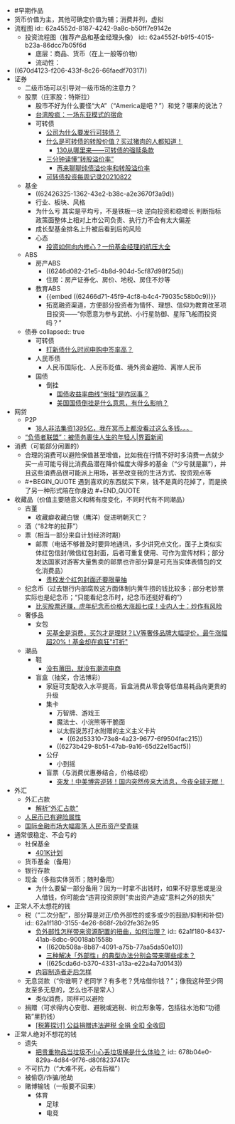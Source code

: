 - #早期作品
- 货币价值为主，其他可确定价值为辅；消费并列，虚拟
- 流程图
  id:: 62a4552d-8187-4242-9a8c-b50ff7e9142e
	- 投资流程图（推荐产品和基金经理头像）
	  id:: 62a4552f-b9f5-4015-b23a-86dcc7b05f6d
		- 底层：商品、货币（在上一般等价物）
		- 流动性：
- ((670d4123-f206-433f-8c26-66faedf70317))
- 证券
	- 二级市场可以引导对一级市场的注意力？
	- 股票（庄家股：特斯拉）
		- 股市不好为什么要怪“大A”（“America是吧？”）和党？哪来的说法？
		- [台湾股疯：一场东亚模式的宿命](https://mp.weixin.qq.com/s/UyyflTNcsb-eg5NllUQa8A)
		- 可转债
			- [公司为什么要发行可转债？](https://zhuanlan.zhihu.com/p/380950232)
			- [什么是可转债的转股价值？买过猪肉的人都知道！](https://zhuanlan.zhihu.com/p/380622697)
				- [130从哪里来——可转债的强赎条款](https://zhuanlan.zhihu.com/p/402522177)
			- [三分钟读懂“转股溢价率”](https://zhuanlan.zhihu.com/p/190222094)
				- [再来聊聊纯债溢价率和转股溢价率](https://xueqiu.com/4756170769/129357689)
			- [可转债投资每周记录20210822](https://zhuanlan.zhihu.com/p/402427113)
	- 基金
		- ((62426325-1362-43e2-b38c-a2e3670f3a9d))
		- 行业、板块、风格
		- 为什么亏
		  其实是平均亏，不是铁板一块
		  逆向投资和稳增长
		  判断指标
		  政策面整体上相对上市公司负责、执行力不会有太大偏差
		- 成长型基金排名上升被后看到后的风险
		- 心态
			- [投资如何向内修心？一份基金经理的抗压大全](https://mp.weixin.qq.com/s/Bln-jAjNJeaZDRXJBpn88w)
	- ABS
		- 房产ABS
			- ((6246d082-21e5-4b8d-904d-5cf87d98f25d))
			- 住房：房产证券化、房价、地税、房住不炒等
		- 教育ABS
			- {{embed ((62466d71-45f9-4cf8-b4c4-79035c58b0c9))}}
			- 拓宽融资渠道，方便部分投资者为情怀、理想、信仰为教育改革项目投资——“你愿意为参与武统、小行星防御、星际飞船而投资吗？”
	- 债券
	  collapsed:: true
		- 可转债
			- [打新债什么时间申购中签率高？](https://www.zhihu.com/question/422590665/answer/2012660854)
		- 人民币债
			- 人民币国际化、人民币贬值、境外资金避险、离岸人民币
		- 国债
			- 倒挂
				- [国债收益率曲线“倒挂”是咋回事？](https://mp.weixin.qq.com/s/1NbxQY8aOoNN0vMX5y9ZlQ)
				- [美国国债倒挂是什么意思，有什么影响？](https://www.zhihu.com/question/340645373)
- 网贷
	- P2P
		- [18人非法集资1395亿，我在冥币上都没看过这么多钱。。。](https://mp.weixin.qq.com/s/RqD_M90TlIItbPoeERNjiA)
	- [“负债者联盟”：被债务裹住人生的年轻人|界面新闻](https://www.jiemian.com/article/5254275.html)
- 消费（可能部分闲置的）
	- 合理的消费可以避险保值甚至增值，比如我在行情不好时多消费一点就少买一点可能亏得比消费品潜在降价幅度大得多的基金（“少亏就是赢”），并且这些消费品很可能派上用场，甚至改变我的生活方式、投资观点等
	- #+BEGIN_QUOTE
	  遇到喜欢的东西就买下来，钱不是真的花掉了，而是换了另一种形式陪在你身边
	  #+END_QUOTE
- 收藏品（价值主要随意义和稀有度变化，不同时代有不同潮品）
	- 古董
		- 收藏癖收藏白银（鹰洋）促进明朝灭亡？
	- 酒（“82年的拉菲”）
	- 票（相当一部分来自计划经济时期）
		- 邮票（电话不够普及时要异地通讯，多少讲究点文化，面子上类似实体红包信封/微信红包封面，后者可重复使用、可作为宣传材料；部分发达国家对游客大量售卖的邮票也许部分算是可充当实体表情包的文化消费品）
			- [贵校发个红包封面还要限量抽](https://bbs.pku.edu.cn/v2//post-read.php?bid=890&threadid=18201626)
	- 纪念币（过去银行内部腐败这方面体制内黄牛捞的钱比较多；部分老钞票实际也是纪念币；“只能看纪念币时，纪念币还挺好看的”）
		- [比买股票还赚，虎年纪念币价格大涨超七成！业内人士：炒作有风险](https://finance.sina.com.cn/tech/2022-01-24/doc-ikyamrmz7125492.shtml)
	- 奢侈品
		- 女包
			- [买基金是消费，买包才是理财？LV等奢侈品牌大幅提价，最牛涨幅超20%！基金却在疯狂"打折"](https://mp.weixin.qq.com/s/MrqY3kH7cle5J7IY7aESpw)
	- 潮品
		- 鞋
			- [没有莆田，就没有潮流电商](https://mp.weixin.qq.com/s/KfppRKhWYE86p7ujNrt_Gw)
		- 盲盒（抽奖，合法博彩）
			- 家庭可支配收入水平提高，盲盒消费从零食等低值易耗品向更贵的升级
			- 集卡
				- 万智牌、游戏王
				- 魔法士、小浣熊等干脆面
				- 以太假说苏打水附赠的主义主义卡片
					- ((62d53310-73e8-4a23-9677-6f9504fac215))
				- ((6273b429-8b51-47ab-9a16-65d22e15acf5))
			- 公仔
				- 小到摇
			- 盲票（与消费优惠券结合，价格歧视）
				- [突发！中美博弈逆转！国内突然传来大消息，今夜全球无眠！](https://mp.weixin.qq.com/s/enoxV3gkZc6p3sOckSUsUQ)
- 外汇
	- 外汇占款
		- [解析“外汇占款”](https://zhuanlan.zhihu.com/p/19807150)
	- [人民币已有避险属性](https://finance.sina.com.cn/money/forex/forexinfo/2022-03-08/doc-imcwipih7331478.shtml)
	- [国际金融市场大幅震荡 人民币资产受青睐](https://finance.sina.com.cn/money/forex/forexroll/2022-03-07/doc-imcwipih7076988.shtml)
- 通常很稳定、不会亏的
	- 社保基金
		- [401K计划](https://baike.baidu.com/item/401K%E8%AE%A1%E5%88%92)
	- 货币基金（备用）
	- 银行存款
	- 现金（多指实体货币；随时备用）
		- 为什么要留一部分备用？因为一时拿不出钱时，如果不好意思或是没人借钱，你可能会“违背投资原则”卖出资产造成“意料之外的损失”
- 正常人不太想花的钱
	- 税（“二次分配”，部分算是对正/负外部性的或多或少的鼓励/抑制和补偿）
	  id:: 62a1f180-3155-4e26-868f-2b92fe362e95
		- [负外部性怎样带来资源配置的扭曲，如何治理？](https://www.zhihu.com/question/27382263)
		  id:: 62a1f180-8437-41ab-8dbc-90018ab1558b
			- ((620b508a-8b87-4091-a75b-77aa5da50e10))
			- [三种解决「外部性」的典型办法分别会带来哪些成本？](https://www.zhihu.com/question/29451411)
			- ((625cda6d-b370-4331-a13a-e22a4a7d0143))
		- [内容制造者走后怎样](https://zhuanlan.zhihu.com/p/28941697)
	- 无息贷款（“你谁啊？老同学？有多老？凭啥借你钱？”；像我这种至少网友至多无息的，怎么也不是常人）
		- 类似消费，同样可以避险
	- 捐赠（可求得内心安慰、避税或逃税、树立形象等，包括往水池和“功德箱”里扔钱）
		- [[税筹探讨] 公益捐赠违法避税 全捐 全扣 全收回](https://shuo.news.esnai.com/article/202012/212045.shtml)
- 正常人绝对不想花的钱
	- 遗失
		- [把贵重物品当垃圾不小心丢垃圾桶是什么体验？](https://www.zhihu.com/question/55471415)
		  id:: 678b04e0-829a-4d84-9f76-d80f8237417c
	- 不可抗力（“大难不死，必有后福”）
	- 被偷窃/诈骗/抢劫
	- 赌博输钱（一般要不回来）
		- 体育
			- 足球
			- 电竞